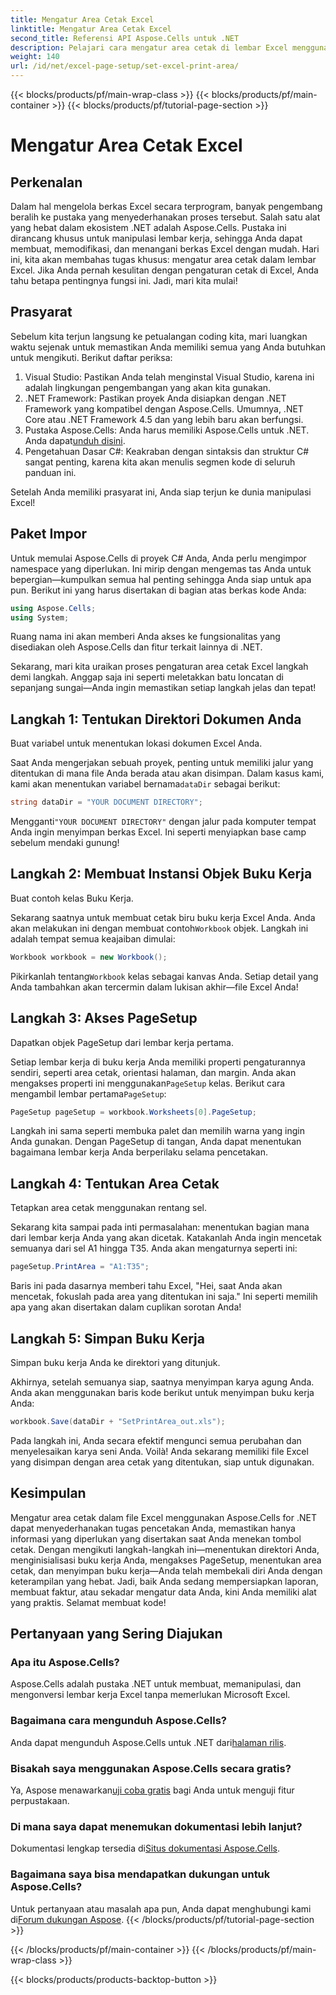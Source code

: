 ```yaml
---
title: Mengatur Area Cetak Excel
linktitle: Mengatur Area Cetak Excel
second_title: Referensi API Aspose.Cells untuk .NET
description: Pelajari cara mengatur area cetak di lembar Excel menggunakan Aspose.Cells untuk .NET. Ikuti panduan langkah demi langkah kami untuk menyederhanakan tugas pencetakan Anda.
weight: 140
url: /id/net/excel-page-setup/set-excel-print-area/
---
```


{{< blocks/products/pf/main-wrap-class >}}
{{< blocks/products/pf/main-container >}}
{{< blocks/products/pf/tutorial-page-section >}}

# Mengatur Area Cetak Excel

## Perkenalan

Dalam hal mengelola berkas Excel secara terprogram, banyak pengembang beralih ke pustaka yang menyederhanakan proses tersebut. Salah satu alat yang hebat dalam ekosistem .NET adalah Aspose.Cells. Pustaka ini dirancang khusus untuk manipulasi lembar kerja, sehingga Anda dapat membuat, memodifikasi, dan menangani berkas Excel dengan mudah. Hari ini, kita akan membahas tugas khusus: mengatur area cetak dalam lembar Excel. Jika Anda pernah kesulitan dengan pengaturan cetak di Excel, Anda tahu betapa pentingnya fungsi ini. Jadi, mari kita mulai!

## Prasyarat

Sebelum kita terjun langsung ke petualangan coding kita, mari luangkan waktu sejenak untuk memastikan Anda memiliki semua yang Anda butuhkan untuk mengikuti. Berikut daftar periksa:

1. Visual Studio: Pastikan Anda telah menginstal Visual Studio, karena ini adalah lingkungan pengembangan yang akan kita gunakan.
2. .NET Framework: Pastikan proyek Anda disiapkan dengan .NET Framework yang kompatibel dengan Aspose.Cells. Umumnya, .NET Core atau .NET Framework 4.5 dan yang lebih baru akan berfungsi.
3.  Pustaka Aspose.Cells: Anda harus memiliki Aspose.Cells untuk .NET. Anda dapat[unduh disini](https://releases.aspose.com/cells/net/).
4. Pengetahuan Dasar C#: Keakraban dengan sintaksis dan struktur C# sangat penting, karena kita akan menulis segmen kode di seluruh panduan ini.

Setelah Anda memiliki prasyarat ini, Anda siap terjun ke dunia manipulasi Excel!

## Paket Impor

Untuk memulai Aspose.Cells di proyek C# Anda, Anda perlu mengimpor namespace yang diperlukan. Ini mirip dengan mengemas tas Anda untuk bepergian—kumpulkan semua hal penting sehingga Anda siap untuk apa pun. Berikut ini yang harus disertakan di bagian atas berkas kode Anda:

```csharp
using Aspose.Cells;
using System;
```

Ruang nama ini akan memberi Anda akses ke fungsionalitas yang disediakan oleh Aspose.Cells dan fitur terkait lainnya di .NET.

Sekarang, mari kita uraikan proses pengaturan area cetak Excel langkah demi langkah. Anggap saja ini seperti meletakkan batu loncatan di sepanjang sungai—Anda ingin memastikan setiap langkah jelas dan tepat!

## Langkah 1: Tentukan Direktori Dokumen Anda

Buat variabel untuk menentukan lokasi dokumen Excel Anda. 

 Saat Anda mengerjakan sebuah proyek, penting untuk memiliki jalur yang ditentukan di mana file Anda berada atau akan disimpan. Dalam kasus kami, kami akan menentukan variabel bernama`dataDir` sebagai berikut:

```csharp
string dataDir = "YOUR DOCUMENT DIRECTORY";
```

 Mengganti`"YOUR DOCUMENT DIRECTORY"` dengan jalur pada komputer tempat Anda ingin menyimpan berkas Excel. Ini seperti menyiapkan base camp sebelum mendaki gunung!

## Langkah 2: Membuat Instansi Objek Buku Kerja

Buat contoh kelas Buku Kerja.

 Sekarang saatnya untuk membuat cetak biru buku kerja Excel Anda. Anda akan melakukan ini dengan membuat contoh`Workbook` objek. Langkah ini adalah tempat semua keajaiban dimulai:

```csharp
Workbook workbook = new Workbook();
```

 Pikirkanlah tentang`Workbook` kelas sebagai kanvas Anda. Setiap detail yang Anda tambahkan akan tercermin dalam lukisan akhir—file Excel Anda!

## Langkah 3: Akses PageSetup

Dapatkan objek PageSetup dari lembar kerja pertama.

 Setiap lembar kerja di buku kerja Anda memiliki properti pengaturannya sendiri, seperti area cetak, orientasi halaman, dan margin. Anda akan mengakses properti ini menggunakan`PageSetup` kelas. Berikut cara mengambil lembar pertama`PageSetup`:

```csharp
PageSetup pageSetup = workbook.Worksheets[0].PageSetup;
```

Langkah ini sama seperti membuka palet dan memilih warna yang ingin Anda gunakan. Dengan PageSetup di tangan, Anda dapat menentukan bagaimana lembar kerja Anda berperilaku selama pencetakan.

## Langkah 4: Tentukan Area Cetak

Tetapkan area cetak menggunakan rentang sel.

Sekarang kita sampai pada inti permasalahan: menentukan bagian mana dari lembar kerja Anda yang akan dicetak. Katakanlah Anda ingin mencetak semuanya dari sel A1 hingga T35. Anda akan mengaturnya seperti ini:

```csharp
pageSetup.PrintArea = "A1:T35";
```

Baris ini pada dasarnya memberi tahu Excel, "Hei, saat Anda akan mencetak, fokuslah pada area yang ditentukan ini saja." Ini seperti memilih apa yang akan disertakan dalam cuplikan sorotan Anda!

## Langkah 5: Simpan Buku Kerja

Simpan buku kerja Anda ke direktori yang ditunjuk.

Akhirnya, setelah semuanya siap, saatnya menyimpan karya agung Anda. Anda akan menggunakan baris kode berikut untuk menyimpan buku kerja Anda:

```csharp
workbook.Save(dataDir + "SetPrintArea_out.xls");
```

Pada langkah ini, Anda secara efektif mengunci semua perubahan dan menyelesaikan karya seni Anda. Voilà! Anda sekarang memiliki file Excel yang disimpan dengan area cetak yang ditentukan, siap untuk digunakan.

## Kesimpulan

Mengatur area cetak dalam file Excel menggunakan Aspose.Cells for .NET dapat menyederhanakan tugas pencetakan Anda, memastikan hanya informasi yang diperlukan yang disertakan saat Anda menekan tombol cetak. Dengan mengikuti langkah-langkah ini—menentukan direktori Anda, menginisialisasi buku kerja Anda, mengakses PageSetup, menentukan area cetak, dan menyimpan buku kerja—Anda telah membekali diri Anda dengan keterampilan yang hebat. Jadi, baik Anda sedang mempersiapkan laporan, membuat faktur, atau sekadar mengatur data Anda, kini Anda memiliki alat yang praktis. Selamat membuat kode!

## Pertanyaan yang Sering Diajukan

### Apa itu Aspose.Cells?
Aspose.Cells adalah pustaka .NET untuk membuat, memanipulasi, dan mengonversi lembar kerja Excel tanpa memerlukan Microsoft Excel.

### Bagaimana cara mengunduh Aspose.Cells?
 Anda dapat mengunduh Aspose.Cells untuk .NET dari[halaman rilis](https://releases.aspose.com/cells/net/).

### Bisakah saya menggunakan Aspose.Cells secara gratis?
 Ya, Aspose menawarkan[uji coba gratis](https://releases.aspose.com/) bagi Anda untuk menguji fitur perpustakaan.

### Di mana saya dapat menemukan dokumentasi lebih lanjut?
 Dokumentasi lengkap tersedia di[Situs dokumentasi Aspose.Cells](https://reference.aspose.com/cells/net/).

### Bagaimana saya bisa mendapatkan dukungan untuk Aspose.Cells?
 Untuk pertanyaan atau masalah apa pun, Anda dapat menghubungi kami di[Forum dukungan Aspose](https://forum.aspose.com/c/cells/9).
{{< /blocks/products/pf/tutorial-page-section >}}

{{< /blocks/products/pf/main-container >}}
{{< /blocks/products/pf/main-wrap-class >}}

{{< blocks/products/products-backtop-button >}}
